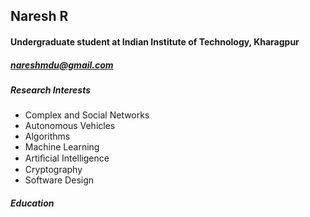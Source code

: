 ## Naresh R

#### Undergraduate student at Indian Institute of Technology, Kharagpur

##### nareshmdu@gmail.com

##### Research Interests

* Complex and Social Networks
* Autonomous Vehicles
* Algorithms
* Machine Learning
* Artiﬁcial Intelligence
* Cryptography
* Software Design

##### Education
